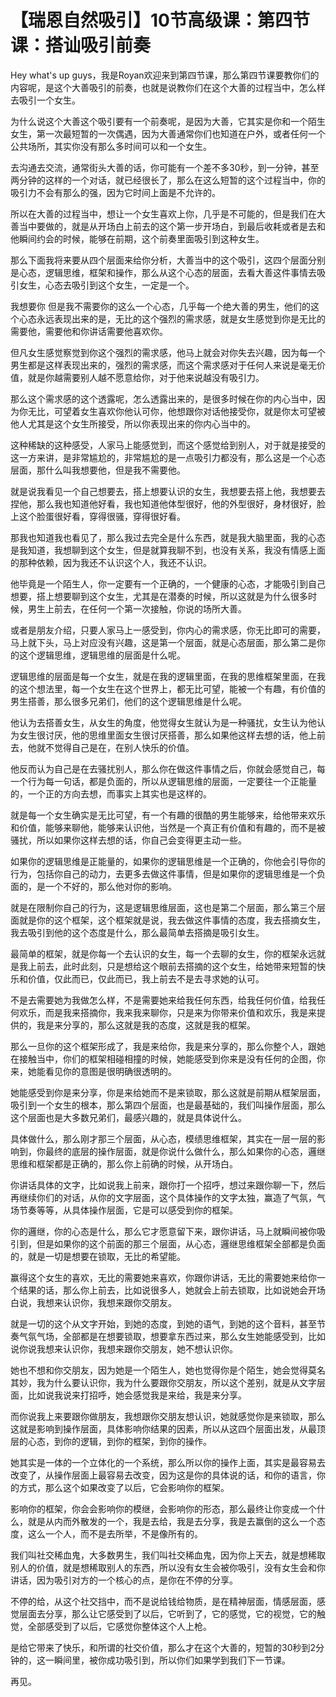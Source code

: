 # 【瑞恩自然吸引】10节高级课：第四节课：搭讪吸引前奏

Hey what's up guys，我是Royan欢迎来到第四节课，那么第四节课要教你们的内容呢，是这个大善吸引的前奏，也就是说教你们在这个大善的过程当中，怎么样去吸引一个女生。

为什么说这个大善这个吸引要有一个前奏呢，是因为大善，它其实是你和一个陌生女生，第一次最短暂的一次偶遇，因为大善通常你们也知道在户外，或者任何一个公共场所，其实你没有那么多时间可以和一个女生。

去沟通去交流，通常街头大善的话，你可能有一个差不多30秒，到一分钟，甚至两分钟的这样的一个对话，就已经很长了，那么在这么短暂的这个过程当中，你的吸引力不会有那么的强，因为它时间上面是不允许的。

所以在大善的过程当中，想让一个女生喜欢上你，几乎是不可能的，但是我们在大善当中要做的，就是从开场白上前去的这个第一步开场白，到最后收耗或者是去和他瞬间约会的时候，能够在前期，这个前奏里面吸引到这种女生。

那么下面我将来要从四个层面来给你分析，大善当中的这个吸引，这四个层面分别是心态，逻辑思维，框架和操作，那么从这个心态的层面，去看大善这件事情去吸引女生，心态去吸引到这个女生，一定是一个。

我想要你 但是我不需要你的这么一个心态，几乎每一个绝大善的男生，他们的这个心态永远表现出来的是，无比的这个强烈的需求感，就是女生感觉到你是无比的需要他，需要他和你讲话需要他喜欢你。

但凡女生感觉察觉到你这个强烈的需求感，他马上就会对你失去兴趣，因为每一个男生都是这样表现出来的，强烈的需求感，而这个需求感对于任何人来说是毫无价值，就是你越需要别人越不愿意给你，对于他来说越没有吸引力。

那么这个需求感的这个透露呢，怎么透露出来的，是很多时候在你的内心当中，因为你无比，可望着女生喜欢你他认可你，他想跟你对话他接受你，就是你太可望被他人尤其是这个女生所接受，所以你表现出来的你内心当中的。

这种稀缺的这种感受，人家马上能感觉到，而这个感觉给到别人，对于就是接受的这一方来讲，是非常尴尬的，非常尴尬的是一点吸引力都没有，那么这是一个心态层面，那什么叫我想要他，但是我不需要他。

就是说我看见一个自己想要去，搭上想要认识的女生，我想要去搭上他，我想要去捏他，那么我也知道他好看，我也知道他体型很好，他的外型很好，身材很好，脸上这个脸蛋很好看，穿得很骚，穿得很好看。

那我也知道我也看见了，那么我过去完全是什么东西，就是我大脑里面，我的心态是我知道，我想聊到这个女生，但是就算我聊不到，也没有关系，我没有情感上面的那种依赖，因为我还不认识这个人，我还不认识。

他毕竟是一个陌生人，你一定要有一个正确的，一个健康的心态，才能吸引到自己想要，搭上想要聊到这个女生，尤其是在潜奏的时候，所以这就是为什么很多时候，男生上前去，在任何一个第一次接触，你说的场所大善。

或者是朋友介绍，只要人家马上一感受到，你内心的需求感，你无比即可的需要，马上就下头，马上对应没有兴趣，这是第一个层面，就是心态层面，那么第二是你的这个逻辑思维，逻辑思维的层面是什么呢。

逻辑思维的层面是每一个女生，就是在我的逻辑里面，在我的思维框架里面，在我的这个想法里，每一个女生在这个世界上，都无比可望，能被一个有趣，有价值的男生搭善，那么很多兄弟们，他们的这个逻辑思维是什么呢。

他认为去搭善女生，从女生的角度，他觉得女生就认为是一种骚扰，女生认为他认为女生很讨厌，他的思维里面女生很讨厌搭善，那么如果他这样去想的话，他上前去，他就不觉得自己是在，在别人快乐的价值。

他反而认为自己是在去骚扰别人，那么你在做这件事情之后，你就会感觉自己，每一个行为每一句话，都是负面的，所以从逻辑思维的层面，一定要往一个正能量的，一个正的方向去想，而事实上其实也是这样的。

就是每一个女生确实是无比可望，有一个有趣的很酷的男生能够来，给他带来欢乐和价值，能够来聊他，能够来认识他，当然是一个真正有价值和有趣的，而不是被骚扰，所以如果你这样去想的话，你自己会变得更主动一些。

如果你的逻辑思维是正能量的，如果你的逻辑思维是一个正确的，你他会引导你的行为，包括你自己的动力，去更多去做这件事情，但是如果你的逻辑思维是一个负面的，是一个不好的，那么他对你的影响。

就是在限制你自己的行为，这是逻辑思维层面，这也是第二个层面，那么第三个层面就是你的这个框架，这个框架就是说，我去做这件事情的态度，我去搭摘女生，我去吸引到他的这个态度是什么，那么最简单去搭摘是吸引女生。

最简单的框架，就是你每一个去认识的女生，每一个去聊的女生，你的框架永远就是我上前去，此时此刻，只是想给这个眼前去搭摘的这个女生，给她带来短暂的快乐和价值，仅此而已，仅此而已，我上前去不是去寻求她的认可。

不是去需要她为我做怎么样，不是需要她来给我任何东西，给我任何价值，给我任何欢乐，而是我来搭摘你，我来我来聊你，只是来为你带来价值和欢乐，我是来提供的，我是来分享的，那么这就是我的态度，这就是我的框架。

那么一旦你的这个框架形成了，我是来给你，我是来分享的，那么你整个人，跟她在接触当中，你们的框架相碰相撞的时候，她能感受到你来是没有任何的企图，你来，她能看见你的意图是很明确很透明的。

她能感受到你是来分享，你是来给她而不是来锁取，那么这就是前期从框架层面，吸引到一个女生的根本，那么第四个层面，也是最基础的，我们叫操作层面，那么这个层面也是大多数兄弟们，最感兴趣的，就是具体说什么。

具体做什么，那么刚才那三个层面，从心态，模绩思维框架，其实在一层一层的影响到，你最终的底层的操作层面，就是你说什么做什么，那么如果你的心态，邏继思维和框架都是正确的，那么你上前确的时候，从开场白。

你讲话具体的文字，比如说我上前来，跟你打一个招呼，想过来跟你聊一下，然后再继续你们的对话，从你的文字层面，这个具体操作的文字太独，赢造了气氛，气场节奏等等，从具体操作层面，它是可以感受到你的框架。

你的邏继，你的心态是什么，那么它才愿意留下来，跟你讲话，马上就瞬间被你吸引到，但是如果你的这个前面的那三个层面，从心态，邏继思维框架全部都是负面的，就是一切是想要在锁取，无比的希望能。

赢得这个女生的喜欢，无比的需要她来喜欢，你跟你讲话，无比的需要她来给你一个结果的话，那么你上前去，比如说很多人，她就会上前去锁取，比如说她会开场白说，我想来认识你，我想来跟你交朋友。

就是一切的这个从文字开始，到她的态度，到她的语气，到她的这个音料，甚至节奏气氛气场，全部都是在想要锁取，想要拿东西过来，那么女生她能感受到，比如说你说我想来认识你，我想来跟你交朋友，她不想认识你。

她也不想和你交朋友，因为她是一个陌生人，她也觉得你是个陌生，她会觉得莫名其妙，我为什么要认识你，我为什么要跟你交朋友，所以这个差别，就是从文字层面，比如说我说来打招呼，她会感觉我是来给，我是来分享。

而你说我上来要跟你做朋友，我想跟你交朋友想认识，她就感觉你是来锁取，那么这就是影响到操作层面，具体影响你结果的因素，所以从这四个层面出发，从最顶层的心态，到你的逻辑，到你的框架，到你的操作。

她其实是一体的一个立体化的一个系统，那么所以你的操作上面，其实是最容易去改变了，从操作层面上最容易去改变，因为这是你的具体说的话，和你的语言，你的方式，那么这个如果改变了以后，它会影响你的框架。

影响你的框架，你会会影响你的模继，会影响你的形态，那么最终让你变成一个什么，就是从内而外散发的一个，我是去给，我是去分享，我是去赢倒的这么一个态度，这么一个人，而不是去所举，不是像所有的。

我们叫社交稀血鬼，大多数男生，我们叫社交稀血鬼，因为你上天去，就是想稀取别人的价值，就是想稀取别人的东西，所以没有女生会被你吸引，没有女生会和你讲话，因为吸引对方的一个核心的点，是你在不停的分享。

不停的给，从这个社交挡中，而不是说给钱给物质，是在精神层面，情感层面，感觉层面去分享，那么让它感受到了以后，它听到了，它的感觉，它的视觉，它的触觉，全部感受到了以后，它感觉你整体这个人上枪。

是给它带来了快乐，和所谓的社交价值，那么才在这个大善的，短暂的30秒到2分钟的，这一瞬间里，被你成功吸引到，所以你们如果学到我们下一节课。

再见。